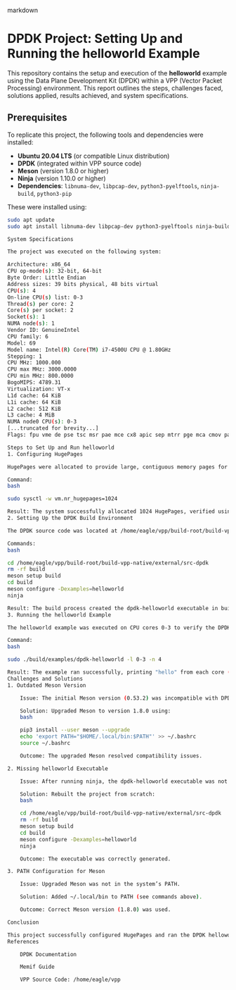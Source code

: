 markdown

# DPDK Project: Setting Up and Running the helloworld Example

This repository contains the setup and execution of the **helloworld** example using the Data Plane Development Kit (DPDK) within a VPP (Vector Packet Processing) environment. This report outlines the steps, challenges faced, solutions applied, results achieved, and system specifications.

## Prerequisites

To replicate this project, the following tools and dependencies were installed:
- **Ubuntu 20.04 LTS** (or compatible Linux distribution)
- **DPDK** (integrated within VPP source code)
- **Meson** (version 1.8.0 or higher)
- **Ninja** (version 1.10.0 or higher)
- **Dependencies**: `libnuma-dev`, `libpcap-dev`, `python3-pyelftools`, `ninja-build`, `python3-pip`

These were installed using:
```bash
sudo apt update
sudo apt install libnuma-dev libpcap-dev python3-pyelftools ninja-build python3-pip

System Specifications

The project was executed on the following system:

Architecture: x86_64
CPU op-mode(s): 32-bit, 64-bit
Byte Order: Little Endian
Address sizes: 39 bits physical, 48 bits virtual
CPU(s): 4
On-line CPU(s) list: 0-3
Thread(s) per core: 2
Core(s) per socket: 2
Socket(s): 1
NUMA node(s): 1
Vendor ID: GenuineIntel
CPU family: 6
Model: 69
Model name: Intel(R) Core(TM) i7-4500U CPU @ 1.80GHz
Stepping: 1
CPU MHz: 1000.000
CPU max MHz: 3000.0000
CPU min MHz: 800.0000
BogoMIPS: 4789.31
Virtualization: VT-x
L1d cache: 64 KiB
L1i cache: 64 KiB
L2 cache: 512 KiB
L3 cache: 4 MiB
NUMA node0 CPU(s): 0-3
[...truncated for brevity...]
Flags: fpu vme de pse tsc msr pae mce cx8 apic sep mtrr pge mca cmov pat pse36 clflush dts acpi mmx fxsr sse sse2 ss ht tm pbe syscall nx pdpe1gb rdtscp lm constant_tsc arch_perfmon pebs bts rep_good nopl xtopology nonstop_tsc cpuid aperfmperf pni pclmulqdq dtes64 monitor ds_cpl vmx est tm2 ssse3 sdbg fma cx16 xtpr pdcm pcid sse4_1 sse4_2 movbe popcnt tsc_deadline_timer aes xsave avx f16c rdrand lahf_lm abm cpuid_fault epb invpcid_single pti ssbd ibrs ibpb stibp tpr_shadow vnmi flexpriority ept vpid ept_ad fsgsbase tsc_adjust bmi1 avx2 smep bmi2 erms invpcid xsaveopt dtherm ida arat pln pts md_clear flush_l1d

Steps to Set Up and Run helloworld
1. Configuring HugePages

HugePages were allocated to provide large, contiguous memory pages for DPDK. A total of 1024 HugePages (2 GB) were configured.

Command:
bash

sudo sysctl -w vm.nr_hugepages=1024

Result: The system successfully allocated 1024 HugePages, verified using cat /proc/meminfo | grep HugePages.
2. Setting Up the DPDK Build Environment

The DPDK source code was located at /home/eagle/vpp/build-root/build-vpp-native/external/src-dpdk. The helloworld example was built using Meson and Ninja.

Commands:
bash

cd /home/eagle/vpp/build-root/build-vpp-native/external/src-dpdk
rm -rf build
meson setup build
cd build
meson configure -Dexamples=helloworld
ninja

Result: The build process created the dpdk-helloworld executable in build/examples/.
3. Running the helloworld Example

The helloworld example was executed on CPU cores 0-3 to verify the DPDK installation.

Command:
bash

sudo ./build/examples/dpdk-helloworld -l 0-3 -n 4

Result: The example ran successfully, printing "hello" from each core (0 to 3), confirming that DPDK was correctly configured and operational.
Challenges and Solutions
1. Outdated Meson Version

    Issue: The initial Meson version (0.53.2) was incompatible with DPDK, which required version 0.57 or higher.

    Solution: Upgraded Meson to version 1.8.0 using:
    bash

    pip3 install --user meson --upgrade
    echo 'export PATH="$HOME/.local/bin:$PATH"' >> ~/.bashrc
    source ~/.bashrc

    Outcome: The upgraded Meson resolved compatibility issues.

2. Missing helloworld Executable

    Issue: After running ninja, the dpdk-helloworld executable was not found.

    Solution: Rebuilt the project from scratch:
    bash

    cd /home/eagle/vpp/build-root/build-vpp-native/external/src-dpdk
    rm -rf build
    meson setup build
    cd build
    meson configure -Dexamples=helloworld
    ninja

    Outcome: The executable was correctly generated.

3. PATH Configuration for Meson

    Issue: Upgraded Meson was not in the system’s PATH.

    Solution: Added ~/.local/bin to PATH (see commands above).

    Outcome: Correct Meson version (1.8.0) was used.

Conclusion

This project successfully configured HugePages and ran the DPDK helloworld example on CPU cores 0-3. The challenges related to Meson versioning and build issues were resolved through careful debugging and rebuilding. The results confirm that the DPDK environment is correctly set up.
References

    DPDK Documentation

    Memif Guide

    VPP Source Code: /home/eagle/vpp
